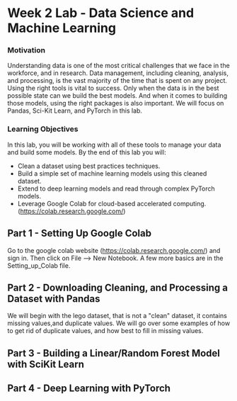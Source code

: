 # Week 2 Lab  - Data Science and Machine Learning

### Motivation
Understanding data is one of the most critical challenges that we face in the workforce, and in research. Data management, including cleaning, analysis, and processing, is the vast majority of the time that is spent on any project. Using the right tools is vital to success. Only when the data is in the best possible state can we build the best models. And when it comes to building those models, using the right packages is also important. We will focus on Pandas, Sci-Kit Learn, and PyTorch in this lab. 

### Learning Objectives
In this lab, you will be working with all of these tools to manage your data and build some models. By the end of this lab you will:
- Clean a dataset using best practices techniques.
- Build a simple set of machine learning models using this cleaned dataset.
- Extend to deep learning models and read through complex PyTorch models.
- Leverage Google Colab for cloud-based accelerated computing. (https://colab.research.google.com/)

## Part 1 - Setting Up Google Colab
Go to the google colab website (https://colab.research.google.com/) and sign in. Then click on File --> New Notebook.
A few more basics are in the Setting_up_Colab file.

## Part 2 - Downloading Cleaning, and Processing a Dataset with Pandas
We will begin with the lego dataset, that is not a "clean" dataset, it contains missing values,and duplicate values. We will go over some examples of how to get rid of duplicate values, and how best to fill in missing values.



## Part 3 - Building a Linear/Random Forest Model with SciKit Learn

## Part 4 - Deep Learning with PyTorch
